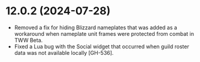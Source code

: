 # 12.0.2 (2024-07-28)

* Removed a fix for hiding Blizzard nameplates that was added as a workaround when nameplate unit frames were protected from combat in TWW Beta.
* Fixed a Lua bug with the Social widget that occurred when guild roster data was not available locally [GH-536].